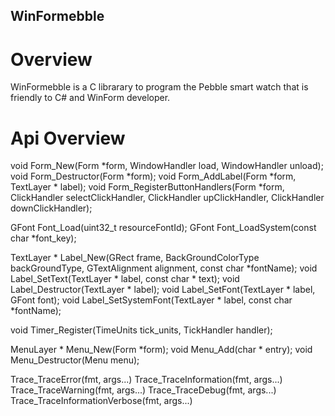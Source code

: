 WinFormebble
------------

# Overview

WinFormebble is a C librarary to program the Pebble smart watch
that is friendly to C# and WinForm developer.

# Api Overview

void Form_New(Form *form, WindowHandler load, WindowHandler unload);
void Form_Destructor(Form *form);
void Form_AddLabel(Form *form, TextLayer * label);
void Form_RegisterButtonHandlers(Form *form, ClickHandler selectClickHandler, ClickHandler upClickHandler, ClickHandler downClickHandler);

GFont Font_Load(uint32_t resourceFontId);
GFont Font_LoadSystem(const char *font_key);

TextLayer * Label_New(GRect frame, BackGroundColorType backGroundType, GTextAlignment alignment, const char *fontName);
void Label_SetText(TextLayer * label, const char * text);
void Label_Destructor(TextLayer * label);
void Label_SetFont(TextLayer * label, GFont font);
void Label_SetSystemFont(TextLayer * label, const char *fontName);

void Timer_Register(TimeUnits tick_units, TickHandler handler);

MenuLayer * Menu_New(Form *form);
void Menu_Add(char * entry);
void Menu_Destructor(Menu menu);

Trace_TraceError(fmt, args...) 
Trace_TraceInformation(fmt, args...)
Trace_TraceWarning(fmt, args...)
Trace_TraceDebug(fmt, args...)
Trace_TraceInformationVerbose(fmt, args...)